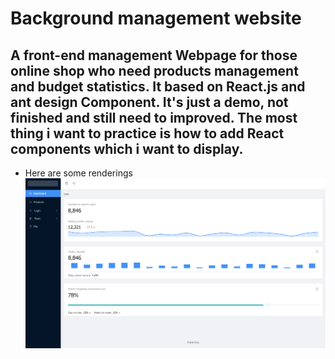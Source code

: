 # Background management website
## A front-end management Webpage for those online shop who need products management and budget statistics. It based on React.js and ant design Component. It's just a demo, not finished and still need to improved. The most thing i want to practice is how to add React components which i want to display.
* Here are some renderings
![](https://github.com/Frankkkkkk/osm/blob/master/Pics/WechatIMG1.png)
